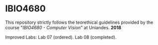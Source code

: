 # IBIO4680
This repository strictly follows the teorethical guidelines provided by the course "*IBIO4680 - Computer Vision*" at Uniandes. 
**2018**

Improved Labs:
Lab 07 (ordered).
Lab 08 (completed).
